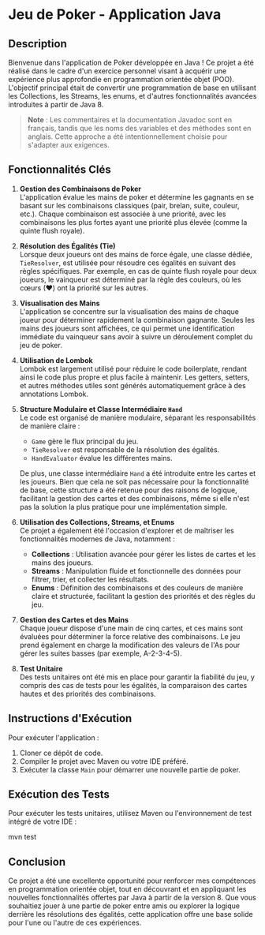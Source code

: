 # Jeu de Poker - Application Java

## Description

Bienvenue dans l'application de Poker développée en Java ! Ce projet a été réalisé dans le cadre d'un exercice personnel visant à acquérir une expérience plus approfondie en programmation orientée objet (POO). L'objectif principal était de convertir une programmation de base en utilisant les Collections, les Streams, les enums, et d'autres fonctionnalités avancées introduites à partir de Java 8.

> **Note** : Les commentaires et la documentation Javadoc sont en français, tandis que les noms des variables et des méthodes sont en anglais. Cette approche a été intentionnellement choisie pour s'adapter aux exigences.

## Fonctionnalités Clés

1. **Gestion des Combinaisons de Poker**  
   L'application évalue les mains de poker et détermine les gagnants en se basant sur les combinaisons classiques (pair, brelan, suite, couleur, etc.). Chaque combinaison est associée à une priorité, avec les combinaisons les plus fortes ayant une priorité plus élevée (comme la quinte flush royale).

2. **Résolution des Égalités (Tie)**  
   Lorsque deux joueurs ont des mains de force égale, une classe dédiée, `TieResolver`, est utilisée pour résoudre ces égalités en suivant des règles spécifiques. Par exemple, en cas de quinte flush royale pour deux joueurs, le vainqueur est déterminé par la règle des couleurs, où les cœurs (♥) ont la priorité sur les autres.

3. **Visualisation des Mains**  
   L'application se concentre sur la visualisation des mains de chaque joueur pour déterminer rapidement la combinaison gagnante. Seules les mains des joueurs sont affichées, ce qui permet une identification immédiate du vainqueur sans avoir à suivre un déroulement complet du jeu de poker.

4. **Utilisation de Lombok**  
   Lombok est largement utilisé pour réduire le code boilerplate, rendant ainsi le code plus propre et plus facile à maintenir. Les getters, setters, et autres méthodes utiles sont générés automatiquement grâce à des annotations Lombok.

5. **Structure Modulaire et Classe Intermédiaire `Hand`**  
   Le code est organisé de manière modulaire, séparant les responsabilités de manière claire :
    - `Game` gère le flux principal du jeu.
    - `TieResolver` est responsable de la résolution des égalités.
    - `HandEvaluator` évalue les différentes mains.

   De plus, une classe intermédiaire `Hand` a été introduite entre les cartes et les joueurs. Bien que cela ne soit pas nécessaire pour la fonctionnalité de base, cette structure a été retenue pour des raisons de logique, facilitant la gestion des cartes et des combinaisons, même si elle n'est pas la solution la plus pratique pour une implémentation simple.

6. **Utilisation des Collections, Streams, et Enums**  
   Ce projet a également été l'occasion d'explorer et de maîtriser les fonctionnalités modernes de Java, notamment :
    - **Collections** : Utilisation avancée pour gérer les listes de cartes et les mains des joueurs.
    - **Streams** : Manipulation fluide et fonctionnelle des données pour filtrer, trier, et collecter les résultats.
    - **Enums** : Définition des combinaisons et des couleurs de manière claire et structurée, facilitant la gestion des priorités et des règles du jeu.

7. **Gestion des Cartes et des Mains**  
   Chaque joueur dispose d'une main de cinq cartes, et ces mains sont évaluées pour déterminer la force relative des combinaisons. Le jeu prend également en charge la modification des valeurs de l'As pour gérer les suites basses (par exemple, A-2-3-4-5).

8. **Test Unitaire**  
   Des tests unitaires ont été mis en place pour garantir la fiabilité du jeu, y compris des cas de tests pour les égalités, la comparaison des cartes hautes et des priorités des combinaisons.

## Instructions d'Exécution

Pour exécuter l'application :

1. Cloner ce dépôt de code.
2. Compiler le projet avec Maven ou votre IDE préféré.
3. Exécuter la classe `Main` pour démarrer une nouvelle partie de poker.

## Exécution des Tests

Pour exécuter les tests unitaires, utilisez Maven ou l'environnement de test intégré de votre IDE :

mvn test

## Conclusion

Ce projet a été une excellente opportunité pour renforcer mes compétences en programmation orientée objet, tout en découvrant et en appliquant les nouvelles fonctionnalités offertes par Java à partir de la version 8. Que vous souhaitiez jouer à une partie de poker entre amis ou explorer la logique derrière les résolutions des égalités, cette application offre une base solide pour l'une ou l'autre de ces expériences.